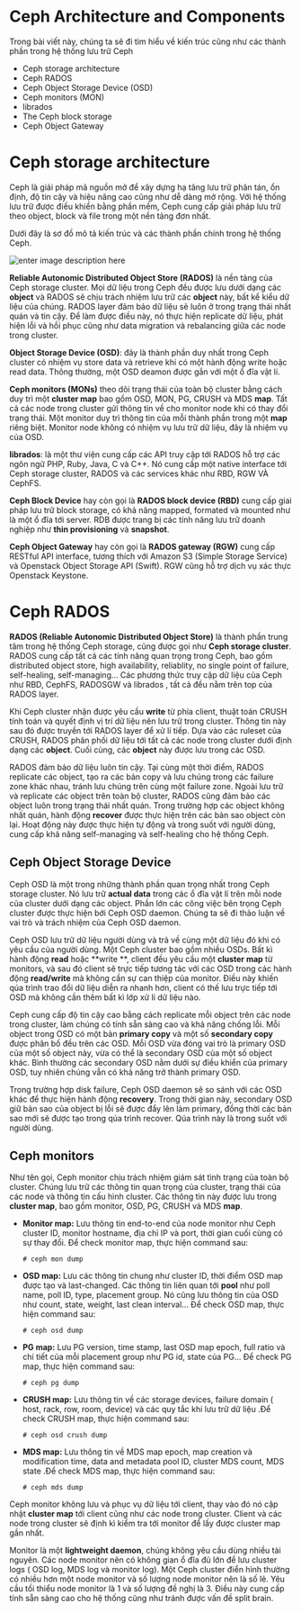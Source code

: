 # Ceph Architecture and Components
Trong bài viết này, chúng ta sẽ đi tìm hiểu về kiến trúc cũng như các thành phần trong hệ thống lưu trữ Ceph

 - Ceph storage architecture
 - Ceph RADOS
 - Ceph Object Storage Device (OSD)
 - Ceph monitors (MON)
 - librados
 - The Ceph block storage
 - Ceph Object Gateway

# Ceph storage architecture
Ceph là giải pháp mã nguồn mở để xây dựng hạ tâng lưu trữ phân tán, ổn định, độ tin cậy và hiệu năng cao cũng như dễ dàng mở rộng. Với hệ thống lưu trữ được điều khiển bằng phần mềm, Ceph cung cấp giải pháp lưu trữ theo object, block và file trong một nền tảng đơn nhất. 

Dưới đây là sơ đồ mô tả kiến trúc  và các thành phần chính trong hệ thống Ceph.

![enter image description here](http://i.imgur.com/yIvDY8M.png)

**Reliable Autonomic Distributed Object Store (RADOS)** là nền tảng của Ceph storage cluster. Mọi dữ liệu trong Ceph đều được lưu dưới dạng các **object** và RADOS sẽ chịu trách nhiệm lưu trữ các **object** này, bất kể kiểu dữ liệu của chúng. RADOS layer đảm bảo dữ liệu sẽ luôn ở trong trạng thái nhất quán và tin cậy. Để làm được điều này, nó thực hiện replicate dữ liệu, phát hiện lỗi và hồi phục cũng như data migration và rebalancing giữa các node trong cluster. 

**Object Storage Device (OSD)**: đây là thành phần duy nhất trong Ceph cluster có nhiệm vụ store data và retrieve khi có một hành động write hoặc read data. Thông thường, một OSD deamon được gắn với một ổ đĩa vật lí.

**Ceph monitors (MONs)** theo dõi trạng thái của toàn bộ cluster bằng cách duy trì một **cluster map** bao gồm OSD, MON, PG, CRUSH và MDS **map**. Tất cả các node trong cluster gửi thông tin về cho monitor node khi có thay đổi trạng thái. Một monitor duy trì thông tin của mỗi thành phần trong một **map** riêng biệt. Monitor node không có nhiệm vụ lưu trữ dữ liệu, đây là nhiệm vụ của OSD.

**librados**: là một thư viện cung cấp các API truy cập tới RADOS hỗ trợ các ngôn ngữ PHP, Ruby, Java, C và C++. Nó cung cấp một native interface tới Ceph storage cluster, RADOS và các services khác như RBD, RGW VÀ CephFS. 

**Ceph Block Device** hay còn gọi là **RADOS block device (RBD)** cung cấp giai pháp lưu trữ block storage, có khả năng mapped, formated và mounted như là một ổ đĩa tới server. RDB được trang bị các tính năng lưu trữ doanh nghiệp như **thin provisioning** và **snapshot**.

**Ceph Object Gateway** hay còn gọi là **RADOS gateway (RGW)** cung cấp RESTful API interface, tương thích với Amazon S3 (Simple Storage Service) và Openstack Object Storage API (Swift). RGW cũng hỗ trợ dịch vụ xác thực Openstack Keystone.

# Ceph RADOS
**RADOS (Reliable Autonomic Distributed Object Store)** là thành phần trung tâm trong hệ thống Ceph storage, cũng được gọi như **Ceph storage cluster**. RADOS cung cấp tất cả các tính năng quan trọng trong Ceph, bao gồm distributed object store, high availability, reliablity, no single point of failure, self-healing, self-managing... Các phương thức truy cập dữ liệu của Ceph như RBD, CephFS, RADOSGW và librados , tất cả đều nằm trên top của RADOS layer.

Khi Ceph cluster nhận được yêu cầu **write** từ phía client, thuật toán CRUSH tính toán và quyết định vị trí dữ liệu nên lưu trữ trong cluster. Thông tin này sau đó được truyền tới RADOS layer để xử lí tiếp. Dựa vào các ruleset của CRUSH, RADOS phân phối dữ liệu tới tất cả các node trong cluster dưới định dạng các **object**. Cuối cùng, các **object** này được lưu trong các OSD.

RADOS đảm bảo dữ liệu luôn tin cậy. Tại cùng một thời điểm, RADOS replicate các object, tạo ra các bản copy và lưu chúng trong các failure zone khác nhau, tránh lưu chúng trên cùng một failure zone. Ngoài lưu trữ và replicate các object trên toàn bộ cluster, RADOS cũng đảm bảo các object luôn trong trạng thái nhất quán. Trong trường hợp các object không nhất quán, hành động **recover** được thực hiện trên các bản sao object còn lại. Hoạt động này được thực hiện tự động và trong suốt với người dùng, cung cấp khả năng self-managing và self-healing cho hệ thống Ceph. 

## Ceph Object Storage Device
Ceph OSD là một trong những thành phần quan trọng nhất trong Ceph storage cluster. Nó lưu trữ **actual data** trong các ổ đĩa vật lí trên mỗi node của cluster dưới dạng các object. Phần lớn các công việc bên trọng Cẹph cluster được thực hiện bới Ceph OSD daemon. Chúng ta sẽ đi thảo luận về vai trò và trách nhiệm của Ceph OSD daemon.

Ceph OSD lưu trữ dữ liệu người dùng và trả về cùng một dữ liệu đó khi có yêu cầu của người dùng. Một Ceph cluster bao gồm nhiều OSDs.  Bất kì hành động **read** hoặc **write **, client đều yêu cầu một **cluster map** từ monitors, và sau đó client sẽ trực tiếp tương tác với các OSD trong các hành động **read/write** mà không cần sự can thiệp của monitor. Điều này khiến qúa trình trao đổi dữ liệu diễn ra nhanh hơn, client có thế lưu trực tiếp tới OSD mà không cần thêm bất kì lớp xử lí dữ liệu nào.

Ceph cung cấp độ tin cậy cao bằng cách replicate mỗi object trên các node trong cluster, làm chúng có tính sẵn sàng cao và khả năng chống lỗi. Mỗi object trong OSD có một bản **primary copy** và một số **secondary copy** được phân bố đều trên các OSD. Mỗi OSD vừa đóng vai trò là primary OSD của một số object này, vừa có thể là secondary OSD của một số object khác. Bình thường các secondary OSD nằm dưới sự điều khiển của primary OSD, tuy nhiên chúng vẫn có khả năng trở thành primary OSD.

Trong trường hợp disk failure, Ceph OSD daemon sẽ so sánh với các OSD khác để thực hiện hành động **recovery**. Trong thời gian này, secondary OSD giữ bản sao của object bị lỗi sẽ được đẩy lên làm primary, đồng thời các bản sao mới sẽ được tạo trong qúa trình recover. Qúa trình này là trong suốt với người dùng.

## Ceph monitors
Như tên gọi, Ceph monitor chịu trách nhiệm giám sát tình trạng của toàn bộ cluster. Chúng lưu trữ các thông tin quan trọng của cluster, trạng thái của các node và thông tin cấu hình cluster. Các thông tin này được lưu trong **cluster map**, bao gồm monitor, OSD, PG, CRUSH và MDS **map**. 

 - **Monitor map:** Lưu thông tin end-to-end của node monitor như Ceph cluster ID, monitor hostname, địa chỉ IP và port, thời gian cuối cùng có sự thay đổi. Để check monitor map, thực hiện command sau:
	```
	# ceph mon dump
	```
 - **OSD map:** Lưu các thông tin chung như cluster ID, thời điểm OSD map được tạo và last-changed. Các thông tin liên quan tới **pool** như poll name, poll ID, type, placement group. Nó cũng lưu thông tin của OSD như count, state, weight, last clean interval... Để check OSD map, thực hiện command sau:
    ```
    # ceph osd dump
	```
 - **PG map:** Lưu PG version, time stamp, last OSD map epoch, full ratio và chi tiết của mỗi placement group như PG id, state của PG... Để check PG map, thực hiện command sau:
	```
	# ceph pg dump
	```
 - **CRUSH map:** Lưu thông tin về các storage devices, failure domain ( host, rack, row, room, device) và các quy tắc khi lưu trữ dữ liệu .Để check CRUSH  map, thực hiện command sau:
	```
	# ceph osd crush dump
	```
 - **MDS map:** Lưu thông tin về MDS map epoch, map creation và modification time, data and metadata pool ID, cluster MDS count, MDS state .Để check MDS map, thực hiện command sau:
    ```
    # ceph mds dump
	```
Ceph monitor không lưu và phục vụ dữ liệu tới client, thay vào đó nó cập nhật **cluster map** tới client cũng như các node trong cluster. Client và các node trong cluster sẽ định kì kiểm tra tới monitor để lấy được cluster map gần nhất.

Monitor là một **lightweight daemon**, chúng không yêu cầu dùng nhiều tài nguyên. Các node monitor nên có không gian ổ đĩa đủ lớn để lưu cluster logs ( OSD log, MDS log và monitor log). Một Ceph cluster điển hình thường có nhiều hơn một node monitor và số lượng node monitor nên là số lẻ. Yêu cầu tối thiểu node monitor là 1 và số lượng đề nghị là 3. Điều này cung cấp tính sẵn sàng cao cho hệ thống cũng như tránh được vấn đề split brain. 
